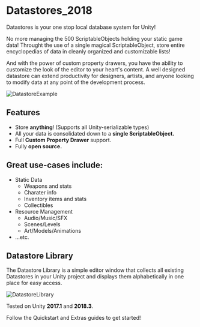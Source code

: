 # Datastores_2018

Datastores is your one stop local database system for Unity!

No more managing the 500 ScriptableObjects holding your static game data! Throught the use of a single magical ScriptableObject, store entire encyclopedias of data in cleanly organized and customizable lists!

 And with the power of custom property drawers, you have the ability to customize the look of the editor to your heart's content. A well designed datastore can extend productivity for designers, artists, and anyone looking to modify data at any point of the development process.

![DatastoreExample](./GitImages/DatastoreExample.png)

<h2> <strong>Features</strong> </h2>

- Store <strong>anything</strong>! (Supports all Unity-serializable types)
- All your data is consolidated down to a <strong>single ScriptableObject.</strong>
- Full <strong>Custom Property Drawer</strong> support.
- Fully  <strong>open source.</strong>

<h2> <strong>Great use-cases include:</strong> </h2>

- Static Data
    - Weapons and stats
    - Charater info
    - Inventory items and stats
    - Collectibles
- Resource Management
    - Audio/Music/SFX
    - Scenes/Levels
    - Art/Models/Animations
- ...etc.

<h2> Datastore Library </h2>

The Datastore Library is a simple editor window that collects all existing Datastores in your Unity project and displays them alphabetically in one place for easy access.

![DatastoreLibrary](./GitImages/DatastoreLibrary.png)

Tested on Unity <strong>2017.1</strong> and <strong>2018.3</strong>.

Follow the Quickstart and Extras guides to get started!
